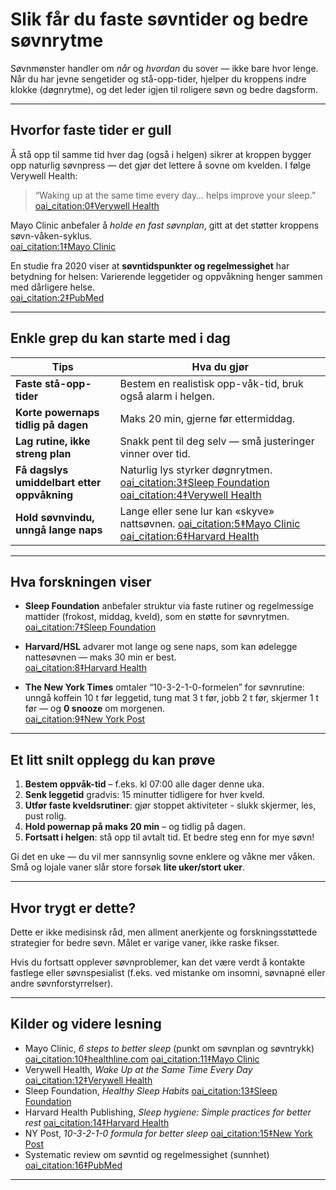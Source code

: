 # Slik får du faste søvntider og bedre søvnrytme

Søvnmønster handler om *når* og *hvordan* du sover — ikke bare hvor lenge. Når du har jevne sengetider og stå-opp-tider, hjelper du kroppens indre klokke (døgnrytme), og det leder igjen til roligere søvn og bedre dagsform.

---

## Hvorfor faste tider er gull

Å stå opp til samme tid hver dag (også i helgen) sikrer at kroppen bygger opp naturlig søvnpress — det gjør det lettere å sovne om kvelden. I følge Verywell Health:

> “Waking up at the same time every day… helps improve your sleep.”  
 [oai_citation:0‡Verywell Health](https://www.verywellhealth.com/30-days-to-better-sleep-3973920?utm_source=chatgpt.com)

Mayo Clinic anbefaler å *holde en fast søvnplan*, gitt at det støtter kroppens søvn-våken-syklus.  
 [oai_citation:1‡Mayo Clinic](https://www.mayoclinic.org/healthy-lifestyle/adult-health/in-depth/sleep/art-20048379?utm_source=chatgpt.com)

En studie fra 2020 viser at **søvntidspunkter og regelmessighet** har betydning for helsen: Varierende leggetider og oppvåkning henger sammen med dårligere helse.  
 [oai_citation:2‡PubMed](https://pubmed.ncbi.nlm.nih.gov/33054339/?utm_source=chatgpt.com)

---

## Enkle grep du kan starte med i dag

| Tips                                | Hva du gjør                          |
|------------------------------------|--------------------------------------|
| **Faste stå-opp-tider**            | Bestem en realistisk opp-våk-tid, bruk også alarm i helgen. |
| **Korte powernaps tidlig på dagen** | Maks 20 min, gjerne før ettermiddag. |
| **Lag rutine, ikke streng plan**   | Snakk pent til deg selv — små justeringer vinner over tid. |
| **Få dagslys umiddelbart etter oppvåkning** | Naturlig lys styrker døgnrytmen.  [oai_citation:3‡Sleep Foundation](https://www.sleepfoundation.org/sleep-habits?utm_source=chatgpt.com) [oai_citation:4‡Verywell Health](https://www.verywellhealth.com/30-days-to-better-sleep-3973920?utm_source=chatgpt.com) |
| **Hold søvnvindu, unngå lange naps** | Lange eller sene lur kan «skyve» nattsøvnen.  [oai_citation:5‡Mayo Clinic](https://www.mayoclinic.org/healthy-lifestyle/adult-health/in-depth/sleep/art-20048379?utm_source=chatgpt.com) [oai_citation:6‡Harvard Health](https://www.health.harvard.edu/staying-healthy/sleep-hygiene-simple-practices-for-better-rest?utm_source=chatgpt.com) |

---

## Hva forskningen viser

- **Sleep Foundation** anbefaler struktur via faste rutiner og regelmessige mattider (frokost, middag, kveld), som en støtte for søvnrytmen.  
   [oai_citation:7‡Sleep Foundation](https://www.sleepfoundation.org/sleep-habits?utm_source=chatgpt.com)

- **Harvard/HSL** advarer mot lange og sene naps, som kan ødelegge nattesøvnen — maks 30 min er best.  
   [oai_citation:8‡Harvard Health](https://www.health.harvard.edu/staying-healthy/sleep-hygiene-simple-practices-for-better-rest?utm_source=chatgpt.com)

- **The New York Times** omtaler “10-3-2-1-0-formelen” for søvnrutine: unngå koffein 10 t før leggetid, tung mat 3 t før, jobb 2 t før, skjermer 1 t før — og **0 snooze** om morgenen.  
   [oai_citation:9‡New York Post](https://nypost.com/2024/11/11/health/10-3-2-1-0-formula-promises-better-sleeping-through-strategy/?utm_source=chatgpt.com)

---

## Et litt snilt opplegg du kan prøve

1. **Bestem oppvåk-tid** – f.eks. kl 07:00 alle dager denne uka.
2. **Senk leggetid** gradvis: 15 minutter tidligere for hver kveld.
3. **Utfør faste kveldsrutiner**: gjør stoppet aktiviteter - slukk skjermer, les, pust rolig.
4. **Hold powernap på maks 20 min** – og tidlig på dagen.
5. **Fortsatt i helgen**: stå opp til avtalt tid. Et bedre steg enn for mye søvn!

Gi det en uke — du vil mer sannsynlig sovne enklere og våkne mer våken. Små og lojale vaner slår store forsøk **lite uker/stort uker**.

---

## Hvor trygt er dette? 

Dette er ikke medisinsk råd, men allment anerkjente og forskningsstøttede strategier for bedre søvn. Målet er varige vaner, ikke raske fikser.

Hvis du fortsatt opplever søvnproblemer, kan det være verdt å kontakte fastlege eller søvnspesialist (f.eks. ved mistanke om insomni, søvnapné eller andre søvnforstyrrelser).

---

## Kilder og videre lesning

- Mayo Clinic, *6 steps to better sleep* (punkt om søvnplan og søvntrykk)  [oai_citation:10‡healthline.com](https://www.healthline.com/health/healthy-sleep/how-to-fix-sleep-schedule?utm_source=chatgpt.com) [oai_citation:11‡Mayo Clinic](https://www.mayoclinic.org/healthy-lifestyle/adult-health/in-depth/sleep/art-20048379?utm_source=chatgpt.com)  
- Verywell Health, *Wake Up at the Same Time Every Day*  [oai_citation:12‡Verywell Health](https://www.verywellhealth.com/30-days-to-better-sleep-3973920?utm_source=chatgpt.com)  
- Sleep Foundation, *Healthy Sleep Habits*  [oai_citation:13‡Sleep Foundation](https://www.sleepfoundation.org/sleep-habits?utm_source=chatgpt.com)  
- Harvard Health Publishing, *Sleep hygiene: Simple practices for better rest*  [oai_citation:14‡Harvard Health](https://www.health.harvard.edu/staying-healthy/sleep-hygiene-simple-practices-for-better-rest?utm_source=chatgpt.com)  
- NY Post, *10-3-2-1-0 formula for better sleep*  [oai_citation:15‡New York Post](https://nypost.com/2024/11/11/health/10-3-2-1-0-formula-promises-better-sleeping-through-strategy/?utm_source=chatgpt.com)  
- Systematic review om søvntid og regelmessighet (sunnhet)  [oai_citation:16‡PubMed](https://pubmed.ncbi.nlm.nih.gov/33054339/?utm_source=chatgpt.com)

---
